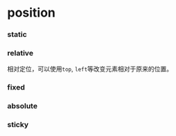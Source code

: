# position

### static

### relative

相对定位，可以使用`top`, `left`等改变元素相对于原来的位置。

### fixed

### absolute

### sticky
